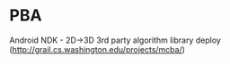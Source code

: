 # PBA
Android NDK - 2D->3D 3rd party algorithm library deploy (http://grail.cs.washington.edu/projects/mcba/)
